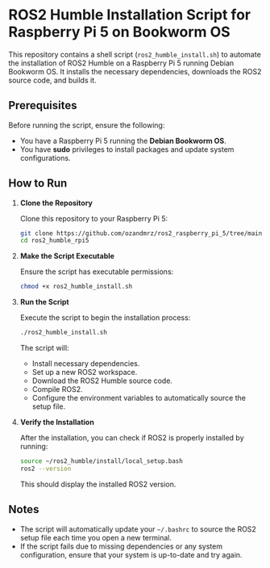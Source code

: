 # ROS2 Humble Installation Script for Raspberry Pi 5 on Bookworm OS

This repository contains a shell script (`ros2_humble_install.sh`) to automate the installation of ROS2 Humble on a Raspberry Pi 5 running Debian Bookworm OS. It installs the necessary dependencies, downloads the ROS2 source code, and builds it.

## Prerequisites

Before running the script, ensure the following:

- You have a Raspberry Pi 5 running the **Debian Bookworm OS**.
- You have **sudo** privileges to install packages and update system configurations.

## How to Run

1. **Clone the Repository**

   Clone this repository to your Raspberry Pi 5:

   ```bash
   git clone https://github.com/ozandmrz/ros2_raspberry_pi_5/tree/main
   cd ros2_humble_rpi5
   ```

2. **Make the Script Executable**

   Ensure the script has executable permissions:

   ```bash
   chmod +x ros2_humble_install.sh
   ```

3. **Run the Script**

   Execute the script to begin the installation process:

   ```bash
   ./ros2_humble_install.sh
   ```

   The script will:
   - Install necessary dependencies.
   - Set up a new ROS2 workspace.
   - Download the ROS2 Humble source code.
   - Compile ROS2.
   - Configure the environment variables to automatically source the setup file.

4. **Verify the Installation**

   After the installation, you can check if ROS2 is properly installed by running:

   ```bash
   source ~/ros2_humble/install/local_setup.bash
   ros2 --version
   ```

   This should display the installed ROS2 version.

## Notes

- The script will automatically update your `~/.bashrc` to source the ROS2 setup file each time you open a new terminal.
- If the script fails due to missing dependencies or any system configuration, ensure that your system is up-to-date and try again.
